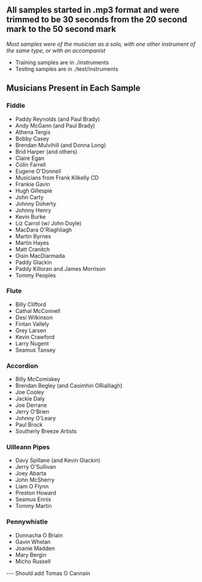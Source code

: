 ## All samples started in .mp3 format and were trimmed to be 30 seconds from the 20 second mark to the 50 second mark ##

_Most samples were of the musician as a solo, with one other instrument of the same type, or with an accompanist_


* Training samples are in ./instruments
* Testing samples are in ./test/instruments


## Musicians Present in Each Sample ##

### Fiddle ###
* Paddy Reynolds (and Paul Brady)
* Andy McGann (and Paul Brady)
* Athena Tergis
* Bobby Casey
* Brendan Mulvihill (and Donna Long)
* Brid Harper (and others)
* Claire Egan
* Colin Farrell
* Eugene O'Donnell
* Musicians from Frank Kilkelly CD
* Frankie Gavin
* Hugh Gillespie
* John Carty
* Johnny Doherty
* Johnny Henry
* Kevin Burke
* Liz Carrol (w/ John Doyle)
* MacDara O'Riaghliagh
* Martin Byrnes
* Martin Hayes
* Matt Cranitch
* Oisin MacDiarmada
* Paddy Glackin
* Paddy Killoran and James Morrison
* Tommy Peoples


### Flute ###
* Billy Clifford
* Cathal McConnell
* Desi Wilkinson
* Fintan Vallely
* Grey Larsen
* Kevin Crawford
* Larry Nugent
* Seamus Tansey


### Accordion ###
* Billy McComiskey
* Brendan Begley (and Caoimhin ORialliagh)
* Joe Cooley
* Jackie Daly
* Joe Derrane
* Jerry O'Brien
* Johnny O'Leary
* Paul Brock
* Southerly Breeze Artists


### Uilleann Pipes ###
* Davy Spillane (and Kevin Glackin)
* Jerry O'Sullivan
* Joey Abarta
* John McSherry
* Liam O Flynn
* Preston Howard
* Seamus Ennis
* Tommy Martin


### Pennywhistle ###
* Donnacha O Briain
* Gavin Whelan
* Joanie Madden
* Mary Bergin
* Micho Russell


--- Should add Tomas O Cannain
